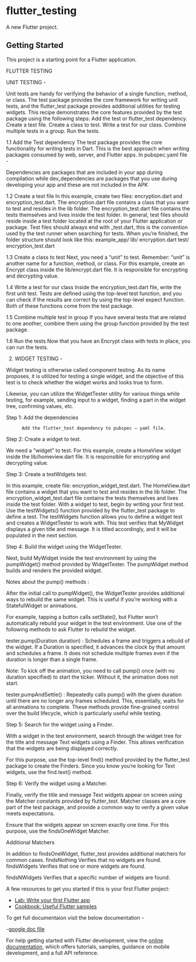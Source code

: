 # flutter_testing

A new Flutter project.

## Getting Started

This project is a starting point for a Flutter application.

FLUTTER TESTING

UNIT TESTING - 


Unit tests are handy for verifying the behavior of a single function, method, or class. The test package provides the core framework for writing unit tests, and the flutter_test package provides additional utilities for testing widgets.
This recipe demonstrates the core features provided by the test package using the following steps:
Add the test or flutter_test dependency.
Create a test file.
Create a class to test.
Write a test for our class.
Combine multiple tests in a group.
Run the tests.
 
1.1 Add the Test dependency
The test package provides the core functionality for writing tests in Dart. This is the best approach when writing packages consumed by web, server, and Flutter apps.
In pubspec.yaml file - 

 
Dependencies are packages that are included in your app during compilation while dev_dependencies are packages that you use during developing your app and these are not included in the APK
 
1.2 Create a test file
In this example, create two files: encryption.dart and encryption_test.dart.
The encryption.dart file contains a class that you want to test and resides in the lib folder. The encryption_test.dart file contains the tests themselves and lives inside the test folder.
In general, test files should reside inside a test folder located at the root of your Flutter application or package. Test files should always end with _test.dart, this is the convention used by the test runner when searching for tests.
When you’re finished, the folder structure should look like this:
example_app/
  lib/
    encryption.dart
  test/
   encryption_test.dart
 
1.3 Create a class to test
Next, you need a “unit” to test. Remember: “unit” is another name for a function, method, or class. For this example, create an Encrypt class inside the lib/encrypt.dart file. It is responsible for encrypting and decrypting value.
 
1.4  Write a test for our class
Inside the encryption_test.dart file, write the first unit test. Tests are defined using the top-level test function, and you can check if the results are correct by using the top-level expect function. Both of these functions come from the test package.

 
1.5  Combine multiple test in group
If you have several tests that are related to one another, combine them using the group function provided by the test package.

1.6  Run the tests
Now that you have an Encrypt class with tests in place, you can run the tests.

2.  WIDGET TESTING - 

Widget testing is otherwise called component testing. As its name proposes, it is utilized for testing a single widget, and the objective of this test is to check whether the widget works and looks true to form.

Likewise, you can utilize the WidgetTester utility for various things while testing, for example, sending input to a widget, finding a part in the widget tree, confirming values, etc.

Step 1: Add the dependencies

          Add the flutter_test dependency to pubspec — yaml file.

Step 2: Create a widget to test.
 
We need a “widget” to test. 
For this example, create a HomeView widget inside the lib/homeview.dart file. It is responsible for encrypting and decrypting value.

Step 3: Create a testWidgets test.

In this example, create  file: encryption_widget_test.dart.
The HomeView.dart file contains a widget that you want to test and resides in the lib folder. The encryption_widget_test.dart file contains the tests themselves and lives inside the test folder.
With a widget to test, begin by writing your first test. Use the testWidgets() function provided by the flutter_test package to define a test. The testWidgets function allows you to define a widget test and creates a WidgetTester to work with.
This test verifies that MyWidget displays a given title and message. It is titled accordingly, and it will be populated in the next section.

Step 4: Build the widget using the WidgetTester.

Next, build MyWidget inside the test environment by using the pumpWidget() method provided by WidgetTester. The pumpWidget method builds and renders the provided widget.

Notes about the pump() methods : 

After the initial call to pumpWidget(), the WidgetTester provides additional ways to rebuild the same widget. This is useful if you’re working with a StatefulWidget or animations.

For example, tapping a button calls setState(), but Flutter won’t automatically rebuild your widget in the test environment. Use one of the following methods to ask Flutter to rebuild the widget.

tester.pump(Duration duration) :
Schedules a frame and triggers a rebuild of the widget. If a Duration is specified, it advances the clock by that amount and schedules a frame. It does not schedule multiple frames even if the duration is longer than a single frame.

 Note: To kick off the animation, you need to call pump() once (with no duration specified) to start the ticker. Without it, the animation does not start.

tester.pumpAndSettle() :
Repeatedly calls pump() with the given duration until there are no longer any frames scheduled. This, essentially, waits for all animations to complete.
These methods provide fine-grained control over the build lifecycle, which is particularly useful while testing.


Step 5: Search for the widget using a Finder.

With a widget in the test environment, search through the widget tree for the title and message Text widgets using a Finder. This allows verification that the widgets are being displayed correctly.

For this purpose, use the top-level find() method provided by the flutter_test package to create the Finders. Since you know you’re looking for Text widgets, use the find.text() method.



Step 6: Verify the widget using a Matcher.

Finally, verify the title and message Text widgets appear on screen using the Matcher constants provided by flutter_test. Matcher classes are a core part of the test package, and provide a common way to verify a given value meets expectations.

Ensure that the widgets appear on screen exactly one time. For this purpose, use the findsOneWidget Matcher.

Additional Matchers

In addition to findsOneWidget, flutter_test provides additional matchers for common cases.
findsNothing
           Verifies that no widgets are found.
findsWidgets
             Verifies that one or more widgets are found.

findsNWidgets
            Verifies that a specific number of widgets are found.







A few resources to get you started if this is your first Flutter project:

- [Lab: Write your first Flutter app](https://docs.flutter.dev/get-started/codelab)
- [Cookbook: Useful Flutter samples](https://docs.flutter.dev/cookbook)
  
To get full documentaion visit the below documentation - 

-[google doc file](https://docs.google.com/document/d/1UAZTx6fvf6Xq96xRQA0DvIH34_7Hd78CHIVMAF4Kr3Q/edit?usp=sharing)

For help getting started with Flutter development, view the
[online documentation](https://docs.flutter.dev/), which offers tutorials,
samples, guidance on mobile development, and a full API reference.
